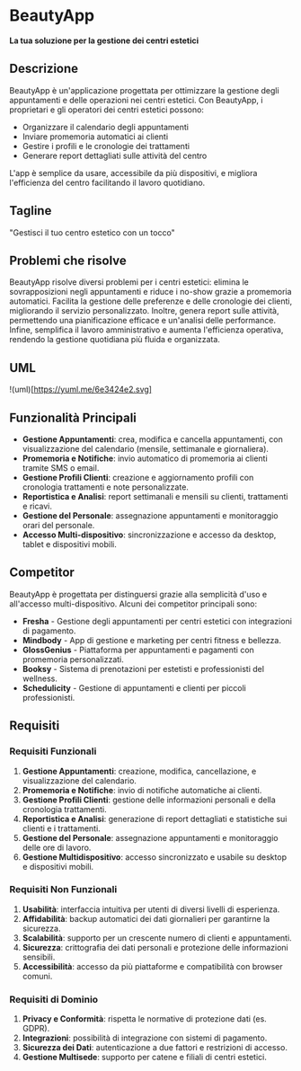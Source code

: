 # BeautyApp

**La tua soluzione per la gestione dei centri estetici**


## Descrizione
BeautyApp è un'applicazione progettata per ottimizzare la gestione degli appuntamenti e delle operazioni nei centri estetici. Con BeautyApp, i proprietari e gli operatori dei centri estetici possono:
- Organizzare il calendario degli appuntamenti
- Inviare promemoria automatici ai clienti
- Gestire i profili e le cronologie dei trattamenti
- Generare report dettagliati sulle attività del centro

L'app è semplice da usare, accessibile da più dispositivi, e migliora l'efficienza del centro facilitando il lavoro quotidiano.


## Tagline
"Gestisci il tuo centro estetico con un tocco"

## Problemi che risolve
BeautyApp risolve diversi problemi per i centri estetici: elimina le sovrapposizioni negli appuntamenti e riduce i no-show grazie a promemoria automatici. Facilita la gestione delle preferenze e delle cronologie dei clienti, migliorando il servizio personalizzato. Inoltre, genera report sulle attività, permettendo una pianificazione efficace e un'analisi delle performance. Infine, semplifica il lavoro amministrativo e aumenta l'efficienza operativa, rendendo la gestione quotidiana più fluida e organizzata.


## UML
!(uml)[https://yuml.me/6e3424e2.svg]

## Funzionalità Principali
- **Gestione Appuntamenti**: crea, modifica e cancella appuntamenti, con visualizzazione del calendario (mensile, settimanale e giornaliera).
- **Promemoria e Notifiche**: invio automatico di promemoria ai clienti tramite SMS o email.
- **Gestione Profili Clienti**: creazione e aggiornamento profili con cronologia trattamenti e note personalizzate.
- **Reportistica e Analisi**: report settimanali e mensili su clienti, trattamenti e ricavi.
- **Gestione del Personale**: assegnazione appuntamenti e monitoraggio orari del personale.
- **Accesso Multi-dispositivo**: sincronizzazione e accesso da desktop, tablet e dispositivi mobili.


## Competitor
BeautyApp è progettata per distinguersi grazie alla semplicità d'uso e all'accesso multi-dispositivo. Alcuni dei competitor principali sono:
- **Fresha** - Gestione degli appuntamenti per centri estetici con integrazioni di pagamento.
- **Mindbody** - App di gestione e marketing per centri fitness e bellezza.
- **GlossGenius** - Piattaforma per appuntamenti e pagamenti con promemoria personalizzati.
- **Booksy** - Sistema di prenotazioni per estetisti e professionisti del wellness.
- **Schedulicity** - Gestione di appuntamenti e clienti per piccoli professionisti.


## Requisiti

### Requisiti Funzionali
1. **Gestione Appuntamenti**: creazione, modifica, cancellazione, e visualizzazione del calendario.
2. **Promemoria e Notifiche**: invio di notifiche automatiche ai clienti.
3. **Gestione Profili Clienti**: gestione delle informazioni personali e della cronologia trattamenti.
4. **Reportistica e Analisi**: generazione di report dettagliati e statistiche sui clienti e i trattamenti.
5. **Gestione del Personale**: assegnazione appuntamenti e monitoraggio delle ore di lavoro.
6. **Gestione Multidispositivo**: accesso sincronizzato e usabile su desktop e dispositivi mobili.

### Requisiti Non Funzionali
1. **Usabilità**: interfaccia intuitiva per utenti di diversi livelli di esperienza.
2. **Affidabilità**: backup automatici dei dati giornalieri per garantirne la sicurezza.
3. **Scalabilità**: supporto per un crescente numero di clienti e appuntamenti.
4. **Sicurezza**: crittografia dei dati personali e protezione delle informazioni sensibili.
5. **Accessibilità**: accesso da più piattaforme e compatibilità con browser comuni.

### Requisiti di Dominio
1. **Privacy e Conformità**: rispetta le normative di protezione dati (es. GDPR).
2. **Integrazioni**: possibilità di integrazione con sistemi di pagamento.
3. **Sicurezza dei Dati**: autenticazione a due fattori e restrizioni di accesso.
4. **Gestione Multisede**: supporto per catene e filiali di centri estetici.
